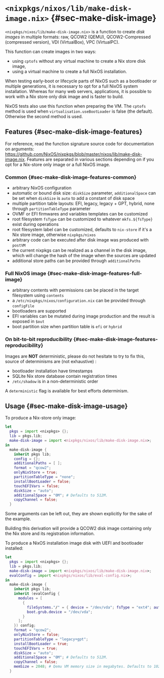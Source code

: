 # `<nixpkgs/nixos/lib/make-disk-image.nix>` {#sec-make-disk-image}

`<nixpkgs/nixos/lib/make-disk-image.nix>` is a function to create _disk images_ in multiple formats: raw, QCOW2 (QEMU), QCOW2-Compressed (compressed version), VDI (VirtualBox), VPC (VirtualPC).

This function can create images in two ways:

- using `cptofs` without any virtual machine to create a Nix store disk image,
- using a virtual machine to create a full NixOS installation.

When testing early-boot or lifecycle parts of NixOS such as a bootloader or multiple generations, it is necessary to opt for a full NixOS system installation.
Whereas for many web servers, applications, it is possible to work with a Nix store only disk image and is faster to build.

NixOS tests also use this function when preparing the VM. The `cptofs` method is used when `virtualisation.useBootLoader` is false (the default). Otherwise the second method is used.

## Features {#sec-make-disk-image-features}

For reference, read the function signature source code for documentation on arguments: <https://github.com/NixOS/nixpkgs/blob/master/nixos/lib/make-disk-image.nix>.
Features are separated in various sections depending on if you opt for a Nix-store only image or a full NixOS image.

### Common {#sec-make-disk-image-features-common}

- arbitrary NixOS configuration
- automatic or bound disk size: `diskSize` parameter, `additionalSpace` can be set when `diskSize` is `auto` to add a constant of disk space
- multiple partition table layouts: EFI, legacy, legacy + GPT, hybrid, none through `partitionTableType` parameter
- OVMF or EFI firmwares and variables templates can be customized
- root filesystem `fsType` can be customized to whatever `mkfs.${fsType}` exist during operations
- root filesystem label can be customized, defaults to `nix-store` if it's a Nix store image, otherwise `nixpkgs/nixos`
- arbitrary code can be executed after disk image was produced with `postVM`
- the current nixpkgs can be realized as a channel in the disk image, which will change the hash of the image when the sources are updated
- additional store paths can be provided through `additionalPaths`

### Full NixOS image {#sec-make-disk-image-features-full-image}

- arbitrary contents with permissions can be placed in the target filesystem using `contents`
- a `/etc/nixpkgs/nixos/configuration.nix` can be provided through `configFile`
- bootloaders are supported
- EFI variables can be mutated during image production and the result is exposed in `$out`
- boot partition size when partition table is `efi` or `hybrid`

### On bit-to-bit reproducibility {#sec-make-disk-image-features-reproducibility}

Images are **NOT** deterministic, please do not hesitate to try to fix this, source of determinisms are (not exhaustive) :

- bootloader installation have timestamps
- SQLite Nix store database contain registration times
- `/etc/shadow` is in a non-deterministic order

A `deterministic` flag is available for best efforts determinism.

## Usage {#sec-make-disk-image-usage}

To produce a Nix-store only image:
```nix
let
  pkgs = import <nixpkgs> {};
  lib = pkgs.lib;
  make-disk-image = import <nixpkgs/nixos/lib/make-disk-image.nix>;
in
  make-disk-image {
    inherit pkgs lib;
    config = {};
    additionalPaths = [ ];
    format = "qcow2";
    onlyNixStore = true;
    partitionTableType = "none";
    installBootLoader = false;
    touchEFIVars = false;
    diskSize = "auto";
    additionalSpace = "0M"; # Defaults to 512M.
    copyChannel = false;
  }
```

Some arguments can be left out, they are shown explicitly for the sake of the example.

Building this derivation will provide a QCOW2 disk image containing only the Nix store and its registration information.

To produce a NixOS installation image disk with UEFI and bootloader installed:
```nix
let
  pkgs = import <nixpkgs> {};
  lib = pkgs.lib;
  make-disk-image = import <nixpkgs/nixos/lib/make-disk-image.nix>;
  evalConfig = import <nixpkgs/nixos/lib/eval-config.nix>;
in
  make-disk-image {
    inherit pkgs lib;
    inherit (evalConfig {
      modules = [
        {
          fileSystems."/" = { device = "/dev/vda"; fsType = "ext4"; autoFormat = true; };
          boot.grub.device = "/dev/vda";
        }
      ];
    }) config;
    format = "qcow2";
    onlyNixStore = false;
    partitionTableType = "legacy+gpt";
    installBootLoader = true;
    touchEFIVars = true;
    diskSize = "auto";
    additionalSpace = "0M"; # Defaults to 512M.
    copyChannel = false;
    memSize = 2048; # Qemu VM memory size in megabytes. Defaults to 1024M.
  }
```
